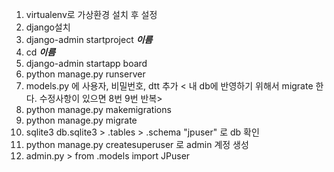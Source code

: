 1. virtualenv로 가상환경 설치 후 설정
2. django설치
3. django-admin startproject **_이름_**
4. cd **_이름_**
5. django-admin startapp board
6. python manage.py runserver
7. models.py 에 사용자, 비밀번호, dtt 추가
   < 내 db에 반영하기 위해서 migrate 한다. 수정사항이 있으면 8번 9번 반복>
8. python manage.py makemigrations
9. python manage.py migrate
10. sqlite3 db.sqlite3 > .tables > .schema "jpuser" 로 db 확인
11. python manage.py createsuperuser 로 admin 계정 생성
12. admin.py > from .models import JPuser
